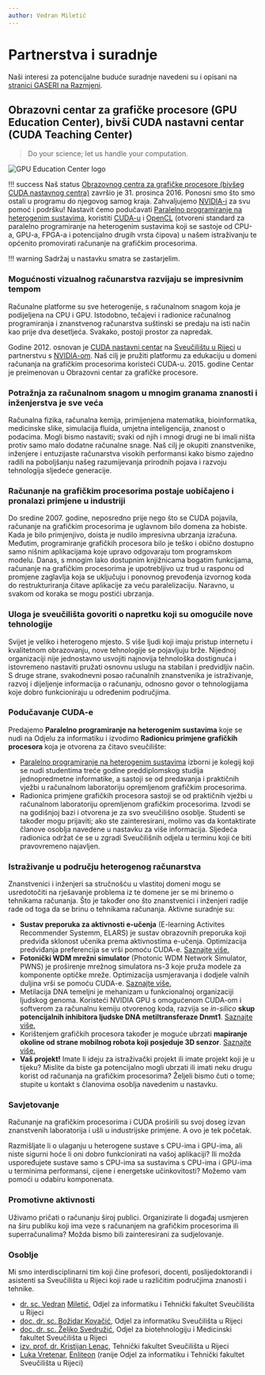 ```yaml
---
author: Vedran Miletić
---
```


# Partnerstva i suradnje

Naši interesi za potencijalne buduće suradnje navedeni su i opisani na [stranici GASERI na Razmjeni](https://razmjena.github.io/gaseri/).

## Obrazovni centar za grafičke procesore (GPU Education Center), bivši CUDA nastavni centar (CUDA Teaching Center)

> Do your science; let us handle your computation.

![GPU Education Center logo](../images/gpu-education-center-logo.png)

!!! success
    Naš status [Obrazovnog centra za grafičke procesore (bivšeg CUDA nastavnog centra)](https://developer.nvidia.com/higher-education-and-research) završio je 31. prosinca 2016. Ponosni smo što smo ostali u programu do njegovog samog kraja. Zahvaljujemo [NVIDIA-i](https://www.nvidia.com/) za svu pomoć i podršku! Nastavit ćemo podučavati [Paralelno programiranje na heterogenim sustavima](nastava/kolegiji/PPHS.md), koristiti [CUDA-u](https://developer.nvidia.com/cuda-zone) i [OpenCL](https://www.khronos.org/opencl/) (otvoreni standard za paralelno programiranje na heterogenim sustavima koji se sastoje od CPU-a, GPU-a, FPGA-a i potencijalno drugih vrsta čipova) u našem istraživanju te općenito promovirati računanje na grafičkim procesorima.

!!! warning
    Sadržaj u nastavku smatra se zastarjelim.

### Mogućnosti vizualnog računarstva razvijaju se impresivnim tempom

Računalne platforme su sve heterogenije, s računalnom snagom koja je podijeljena na CPU i GPU. Istodobno, tečajevi i radionice računalnog programiranja i znanstvenog računarstva suštinski se predaju na isti način kao prije dva desetljeća. Svakako, postoji prostor za napredak.

Godine 2012. osnovan je [CUDA nastavni centar](https://developer.nvidia.com/higher-education-and-research) na [Sveučilištu u Rijeci](https://uniri.hr/) u partnerstvu s [NVIDIA-om](https://www.nvidia.com/). Naš cilj je pružiti platformu za edukaciju u domeni računanja na grafičkim procesorima koristeći CUDA-u. 2015. godine Centar je preimenovan u Obrazovni centar za grafičke procesore.

### Potražnja za računalnom snagom u mnogim granama znanosti i inženjerstva je sve veća

Računalna fizika, računalna kemija, primijenjena matematika, bioinformatika, medicinske slike, simulacija fluida, umjetna inteligencija, znanost o podacima. Mogli bismo nastaviti; svaki od njih i mnogi drugi ne bi imali ništa protiv samo malo dodatne računalne snage. Naš cilj je okupiti znanstvenike, inženjere i entuzijaste računarstva visokih performansi kako bismo zajedno radili na poboljšanju našeg razumijevanja prirodnih pojava i razvoju tehnologija sljedeće generacije.

### Računanje na grafičkim procesorima postaje uobičajeno i pronalazi primjene u industriji

Do sredine 2007. godine, neposredno prije nego što se CUDA pojavila, računanje na grafičkim procesorima je uglavnom bilo domena za hobiste. Kada je bilo primjenjivo, doista je nudilo impresivna ubrzanja izračuna. Međutim, programiranje grafičkih procesora bilo je teško i obično dostupno samo nišnim aplikacijama koje upravo odgovaraju tom programskom modelu. Danas, s mnogim lako dostupnim knjižnicama bogatim funkcijama, računanje na grafičkim procesorima je upotrebljivo uz trud u rasponu od promjene zaglavlja koja se uključuju i ponovnog prevođenja izvornog koda do restrukturiranja čitave aplikacije za veću paralelizaciju. Naravno, u svakom od koraka se mogu postići ubrzanja.

### Uloga je sveučilišta govoriti o napretku koji su omogućile nove tehnologije

Svijet je veliko i heterogeno mjesto. S više ljudi koji imaju pristup internetu i kvalitetnom obrazovanju, nove tehnologije se pojavljuju brže. Nijednoj organizaciji nije jednostavno usvojiti najnovija tehnološka dostignuća i istovremeno nastaviti pružati osnovnu uslugu na stabilan i predvidljiv način. S druge strane, svakodnevni posao računalnih znanstvenika je istraživanje, razvoj i dijeljenje informacija o računanju, odnosno govor o tehnologijama koje dobro funkcioniraju u određenim područjima.

### Podučavanje CUDA-e

Predajemo **Paralelno programiranje na heterogenim sustavima** koje se nudi na Odjelu za informatiku i izvodimo **Radionicu primjene grafičkih procesora** koja je otvorena za čitavo sveučilište:

- [Paralelno programiranje na heterogenim sustavima](nastava/kolegiji/PPHS.md) izborni je kolegij koji se nudi studentima treće godine preddiplomskog studija jednopredmetne informatike, a sastoji se od predavanja i praktičnih vježbi u računalnom laboratoriju opremljenom grafičkim procesorima.
- Radionica primjene grafičkih procesora sastoji se od praktičnih vježbi u računalnom laboratoriju opremljenom grafičkim procesorima. Izvodi se na godišnjoj bazi i otvorena je za svo sveučilišno osoblje. Studenti se također mogu prijaviti; ako ste zainteresirani, molimo vas da kontaktirate članove osoblja navedene u nastavku za više informacija. Sljedeća radionica održat će se u zgradi Sveučilišnih odjela u terminu koji će biti pravovremeno najavljen.

### Istraživanje u području heterogenog računarstva

Znanstvenici i inženjeri sa stručnošću u vlastitoj domeni mogu se usredotočiti na rješavanje problema iz te domene jer se mi brinemo o tehnikama računanja. Što je također ono što znanstvenici i inženjeri radije rade od toga da se brinu o tehnikama računanja. Aktivne suradnje su:

- **Sustav preporuka za aktivnosti e-učenja** (E-learning Activites Recommender Systemm, ELARS) je sustav obrazovnih preporuka koji predviđa sklonost učenika prema aktivnostima e-učenja. Optimizacija predviđanja preferencija se vrši pomoću CUDA-e. [Saznajte više.](https://fidit-rijeka.github.io/elarsportal/)
- **Fotonički WDM mrežni simulator** (Photonic WDM Network Simulator, PWNS) je proširenje mrežnog simulatora ns-3 koje pruža modele za komponente optičke mreže. Optimizacija usmjeravanja i dodjele valnih duljina vrši se pomoću CUDA-e. [Saznajte više.](istrazivanje-i-razvoj.md#fotonicki-wdm-mrezni-simulator-photonic-wdm-network-simulator-pwns)
- Metilacija DNA temeljni je mehanizam u funkcionalnoj organizaciji ljudskog genoma. Koristeći NVIDIA GPU s omogućenom CUDA-om i softverom za računalnu kemiju otvorenog koda, razvija se *in-silico* **skup potencijalnih inhibitora ljudske DNA metiltransferaze Dnmt1**. [Saznajte više.](https://svedruziclab.github.io/research.html#the-development-of-mechanism-based-inhibitors-of-human-dna-methyltransferase-dnmt1)
- Korištenjem grafičkih procesora također je moguće ubrzati **mapiranje okoline od strane mobilnog robota koji posjeduje 3D senzor**. [Saznajte više.](https://apaslab.riteh.hr/projects/)
- **Vaš projekt!** Imate li ideju za istraživački projekt ili imate projekt koji je u tijeku? Mislite da biste ga potencijalno mogli ubrzati ili imati neku drugu korist od računanja na grafičkim procesorima? Željeli bismo čuti o tome; stupite u kontakt s članovima osoblja navedenim u nastavku.

### Savjetovanje

Računanje na grafičkim procesorima i CUDA proširili su svoj doseg izvan znanstvenih laboratorija i ušli u industrijske primjene. A ovo je tek početak.

Razmišljate li o ulaganju u heterogene sustave s CPU-ima i GPU-ima, ali niste sigurni hoće li oni dobro funkcionirati na vašoj aplikaciji? Ili možda uspoređujete sustave samo s CPU-ima sa sustavima s CPU-ima i GPU-ima u terminima performansi, cijene i energetske učinkovitosti? Možemo vam pomoći u odabiru komponenata.

### Promotivne aktivnosti

Uživamo pričati o računanju široj publici. Organizirate li događaj usmjeren na širu publiku koji ima veze s računanjem na grafičkim procesorima ili superračunalima? Možda bismo bili zainteresirani za sudjelovanje.

### Osoblje

Mi smo interdisciplinarni tim koji čine profesori, docenti, poslijedoktorandi i asistenti sa Sveučilišta u Rijeci koji rade u različitim područjima znanosti i tehnike.

- [dr. sc. Vedran](https://vedran.miletic.net/) [Miletić](https://www.miletic.net/), Odjel za informatiku i Tehnički fakultet Sveučilišta u Rijeci
- [doc. dr. sc. Božidar Kovačić](https://portal.uniri.hr/Portfelj/1506), Odjel za informatiku Sveučilišta u Rijeci
- [doc. dr. sc. Željko Svedružić](https://svedruziclab.github.io/principal-investigator.html), Odjel za biotehnologiju i Medicinski fakultet Sveučilišta u Rijeci
- [izv. prof. dr. Kristijan Lenac](https://klenac.weebly.com/), Tehnički fakultet Sveučilišta u Rijeci
- [Luka Vretenar](https://luka.vretenar.pro/), [Enliteon](http://www.enliteon.com/) (ranije Odjel za informatiku i Tehnički fakultet Sveučilišta u Rijeci)
